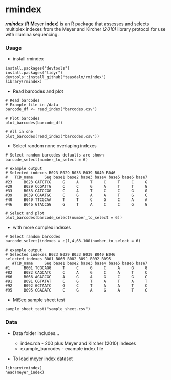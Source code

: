 # rmindex 

**_rmindex_** (**R** **M**eyer **index**) is an R package that assesses and selects multiplex indexes from the Meyer and Kircher _(2010)_ library protocol for use with illumina sequencing.

### Usage

* install rmindex

```{r}
install.packages("devtools")
install.packages("tidyr")
devtools::install_github("teasdalm/rmindex")
library(rmindex)
```

* Read barcodes and plot

```{r}
# Read barcodes
# Example file in /data
barcode_df <- read_index("barcodes.csv")

# Plot barcodes
plot_barcodes(barcode_df)

# All in one
plot_barcodes(read_index("barcodes.csv"))
```

* Select random none overlaping indexes

```{r}
# Select random barcodes defaults are shown
barcode_select(number_to_select = 6)

# example output 
# Selected indexes B023 B029 B033 B039 B040 B046
#   TCD_name     Seq base1 base2 base3 base4 base5 base6 base7
#23     B023 GATCTCG     G     A     T     C     T     C     G
#29     B029 CCGATTG     C     C     G     A     T     T     G
#33     B033 CATCCGG     C     A     T     C     C     G     G
#39     B039 CGAATGC     C     G     A     A     T     G     C
#40     B040 TTCGCAA     T     T     C     G     C     A     A
#46     B046 GTACCGG     G     T     A     C     C     G     G

# Select and plot
plot_barcodes(barcode_select(number_to_select = 6))
```

* with more complex indexes
```{R}
# Select random barcodes 
barcode_select(indexes = c(1,4,63-100)number_to_select = 6)

# example output 
# Selected indexes B023 B029 B033 B039 B040 B046
selected indexes B001 B066 B082 B091 B092 B095
   #TCD_name     Seq base1 base2 base3 base4 base5 base6 base7
#1      B001 TCGCAGG     T     C     G     C     A     G     G
#82     B082 CAGCATC     C     A     G     C     A     T     C
#66     B066 AGAGCGC     A     G     A     G     C     G     C
#91     B091 CGTATAT     C     G     T     A     T     A     T
#92     B092 GCTAATC     G     C     T     A     A     T     C
#95     B095 CGAGATC     C     G     A     G     A     T     C
```


* MiSeq sample sheet test 

```{r}
sample_sheet_test("sample_sheet.csv")
```

### Data

* Data folder includes...
  * index.rda - 200 plus Meyer and Kircher (2010) indexes
  * example_barcodes - example index file

* To load meyer index dataset
```{r}
library(rmindex)
head(meyer_index)
```
